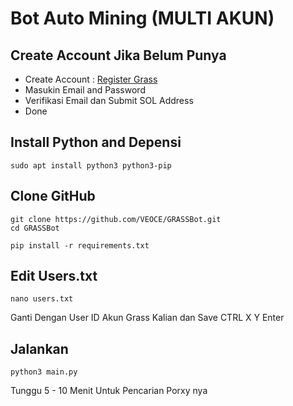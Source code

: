 # Bot Auto Mining (MULTI AKUN)

## Create Account Jika Belum Punya

- Create Account : [Register Grass](https://t.co/C0gpK4ZEVC)
- Masukin Email and Password
- Verifikasi Email dan Submit SOL Address
- Done

## Install Python and Depensi

```
sudo apt install python3 python3-pip
```

## Clone GitHub

```
git clone https://github.com/VEOCE/GRASSBot.git
cd GRASSBot
```

```
pip install -r requirements.txt
```

## Edit Users.txt

```
nano users.txt
```

Ganti Dengan User ID Akun Grass Kalian dan Save CTRL X Y Enter

## Jalankan 

```
python3 main.py
```

Tunggu 5 - 10 Menit Untuk Pencarian Porxy nya
